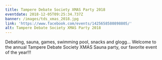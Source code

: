 ```yaml
---
title: Tampere Debate Society XMAS Party 2018
eventdate: 2018-12-05T09:25:34.737Z
banner: /images/tds_xmas_2018.jpg
link: 'https://www.facebook.com/events/1425658580898805/'
alt: Tampere Debate Society XMAS Party 2018
---
```

Debating, sauna, games, swimming pool, snacks and glogg... Welcome to the annual Tampere Debate Society XMAS Sauna party, our favorite event of the year!!!
